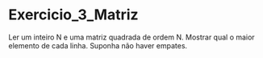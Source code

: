# Exercicio_3_Matriz
Ler um inteiro N e uma matriz quadrada de ordem N. Mostrar qual o maior elemento de cada linha. Suponha não haver
empates.
